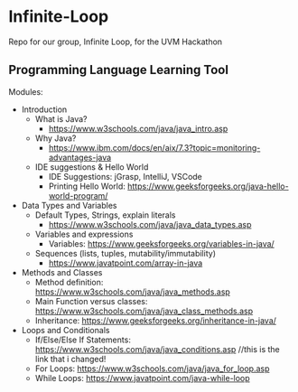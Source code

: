 # Infinite-Loop
Repo for our group, Infinite Loop, for the UVM Hackathon

## Programming Language Learning Tool
Modules:
- Introduction
  - What is Java?
    - https://www.w3schools.com/java/java_intro.asp
  - Why Java?
    - https://www.ibm.com/docs/en/aix/7.3?topic=monitoring-advantages-java
  - IDE suggestions & Hello World
    - IDE Suggestions: jGrasp, IntelliJ, VSCode
    - Printing Hello World: https://www.geeksforgeeks.org/java-hello-world-program/
- Data Types and Variables
  - Default Types, Strings, explain literals
    - https://www.w3schools.com/java/java_data_types.asp
  - Variables and expressions
    - Variables: https://www.geeksforgeeks.org/variables-in-java/
  - Sequences (lists, tuples, mutability/immutability)
    - https://www.javatpoint.com/array-in-java
- Methods and Classes
  - Method definition: https://www.w3schools.com/java/java_methods.asp
  - Main Function versus classes: https://www.w3schools.com/java/java_class_methods.asp
  - Inheritance: https://www.geeksforgeeks.org/inheritance-in-java/
- Loops and Conditionals
  - If/Else/Else If Statements: https://www.w3schools.com/java/java_conditions.asp //this is the link that i changed!
  - For Loops: https://www.w3schools.com/java/java_for_loop.asp
  - While Loops: https://www.javatpoint.com/java-while-loop
